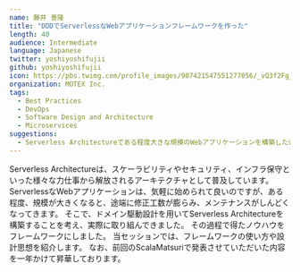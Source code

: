 ```yaml
---
name: 藤井 善隆
title: "DDDでServerlessなWebアプリケーションフレームワークを作った"
length: 40
audience: Intermediate
language: Japanese
twitter: yoshiyoshifujii
github: yoshiyoshifujii
icon: https://pbs.twimg.com/profile_images/907421547551277056/_vQ3f2Fg_400x400.jpg
organization: MOTEX Inc.
tags:
  - Best Practices
  - DevOps
  - Software Design and Architecture
  - Microservices
suggestions:
  - Serverless Architectureである程度大きな規模のWebアプリケーションを構築したい方
---
```

Serverless Architectureは、スケーラビリティやセキュリティ、インフラ保守といった様々な力仕事から解放されるアーキテクチャとして普及しています。
ServerlessなWebアプリケーションは、気軽に始められて良いのですが、ある程度、規模が大きくなると、途端に修正工数が膨らみ、メンテナンスがしんどくなってきます。
そこで、ドメイン駆動設計を用いてServerless Architectureを構築することを考え、実際に取り組んできました。
その過程で得たノウハウをフレームワークにしました。
当セッションでは、フレームワークの使い方や設計思想を紹介します。
なお、前回のScalaMatsuriで発表させていただいた内容を一年かけて昇華しております。
